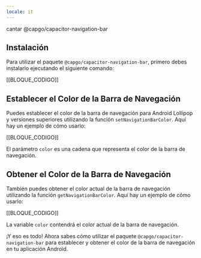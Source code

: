```yaml
---
locale: it
---
```


cantar @capgo/capacitor-navigation-bar

## Instalación

Para utilizar el paquete `@capgo/capacitor-navigation-bar`, primero debes instalarlo ejecutando el siguiente comando:

[[BLOQUE_CODIGO]]

## Establecer el Color de la Barra de Navegación

Puedes establecer el color de la barra de navegación para Android Lollipop y versiones superiores utilizando la función `setNavigationBarColor`. Aquí hay un ejemplo de cómo usarlo:

[[BLOQUE_CODIGO]]

El parámetro `color` es una cadena que representa el color de la barra de navegación.

## Obtener el Color de la Barra de Navegación

También puedes obtener el color actual de la barra de navegación utilizando la función `getNavigationBarColor`. Aquí hay un ejemplo de cómo usarlo:

[[BLOQUE_CODIGO]]

La variable `color` contendrá el color actual de la barra de navegación.

¡Y eso es todo! Ahora sabes cómo utilizar el paquete `@capgo/capacitor-navigation-bar` para establecer y obtener el color de la barra de navegación en tu aplicación Android.